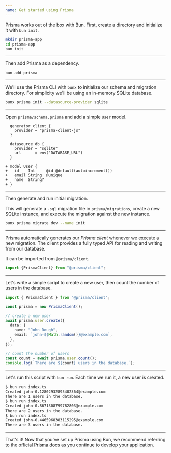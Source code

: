 ```yaml
---
name: Get started using Prisma
---
```


Prisma works out of the box with Bun. First, create a directory and initialize it with `bun init`.

```bash
mkdir prisma-app
cd prisma-app
bun init
```

---

Then add Prisma as a dependency.

```bash
bun add prisma
```

---

We'll use the Prisma CLI with `bunx` to initialize our schema and migration directory. For simplicity we'll be using an in-memory SQLite database.

```bash
bunx prisma init --datasource-provider sqlite
```

---

Open `prisma/schema.prisma` and add a simple `User` model.

```prisma-diff#prisma/schema.prisma
  generator client {
    provider = "prisma-client-js"
  }

  datasource db {
    provider = "sqlite"
    url      = env("DATABASE_URL")
  }

+ model User {
+   id    Int     @id @default(autoincrement())
+   email String  @unique
+   name  String?
+ }
```

---

Then generate and run initial migration.

This will generate a `.sql` migration file in `prisma/migrations`, create a new SQLite instance, and execute the migration against the new instance.

```bash
bunx prisma migrate dev --name init
```

---

Prisma automatically generates our _Prisma client_ whenever we execute a new migration. The client provides a fully typed API for reading and writing from our database.

It can be imported from `@prisma/client`.

```ts#src/index.ts
import {PrismaClient} from "@prisma/client";
```

---

Let's write a simple script to create a new user, then count the number of users in the database.

```ts#index.ts
import { PrismaClient } from "@prisma/client";

const prisma = new PrismaClient();

// create a new user
await prisma.user.create({
  data: {
    name: "John Dough",
    email: `john-${Math.random()}@example.com`,
  },
});

// count the number of users
const count = await prisma.user.count();
console.log(`There are ${count} users in the database.`);
```

---

Let's run this script with `bun run`. Each time we run it, a new user is created.

```bash
$ bun run index.ts
Created john-0.12802932895402364@example.com
There are 1 users in the database.
$ bun run index.ts
Created john-0.8671308799782803@example.com
There are 2 users in the database.
$ bun run index.ts
Created john-0.4465968383115295@example.com
There are 3 users in the database.
```

---

That's it! Now that you've set up Prisma using Bun, we recommend referring to the [official Prisma docs](https://www.prisma.io/docs/concepts/components/prisma-client) as you continue to develop your application.
